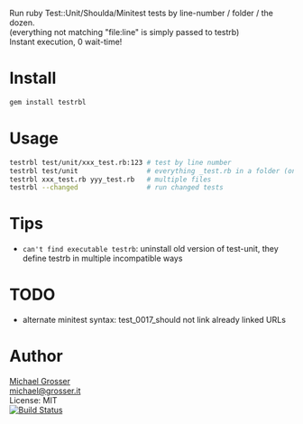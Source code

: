 Run ruby Test::Unit/Shoulda/Minitest tests by line-number / folder / the dozen.<br/>
(everything not matching "file:line" is simply passed to testrb)<br/>
Instant execution, 0 wait-time!

Install
=======
```Bash
gem install testrbl
```

Usage
=====

```Bash
testrbl test/unit/xxx_test.rb:123 # test by line number
testrbl test/unit                 # everything _test.rb in a folder (on 1.8 this would be test/unit/*)
testrbl xxx_test.rb yyy_test.rb   # multiple files
testrbl --changed                 # run changed tests
```

Tips
====
 - `can't find executable testrb`: uninstall old version of test-unit, they define testrb in multiple incompatible ways

TODO
====
 - alternate minitest syntax: test_0017_should not link already linked URLs

Author
======
[Michael Grosser](http://grosser.it)<br/>
michael@grosser.it<br/>
License: MIT<br/>
[![Build Status](https://travis-ci.org/grosser/testrbl.png)](https://travis-ci.org/grosser/testrbl)
